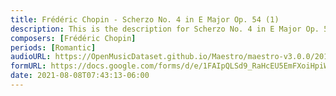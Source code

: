 ```yaml
---
title: Frédéric Chopin - Scherzo No. 4 in E Major Op. 54 (1)
description: This is the description for Scherzo No. 4 in E Major Op. 54 by Frédéric Chopin
composers: [Frédéric Chopin]
periods: [Romantic]
audioURL: https://OpenMusicDataset.github.io/Maestro/maestro-v3.0.0/2011/MIDI-Unprocessed_23_R1_2011_MID--AUDIO_R1-D9_04_Track04_wav.midi
formURL: https://docs.google.com/forms/d/e/1FAIpQLSd9_RaHcEU5EmFXoiHpiWD6EuGiJNarUpABAgHlIpzLnbe3Pg/viewform
date: 2021-08-08T07:43:13-06:00
---
```

